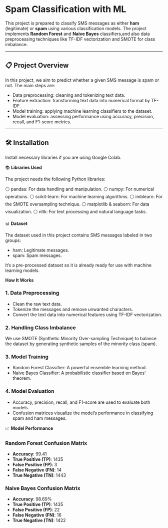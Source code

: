 # Spam Classification with ML

This project is  prepared to classify SMS messages as either **ham** (legitimate) or **spam** using various classification models. The project implements **Random Forest** and **Naive Bayes** classifiers,and also data preprocessing techniques like TF-IDF vectorization and SMOTE for class imbalance.

---

## 📋 **Project Overview**

In this project, we aim to predict whether a given SMS message is spam or not. The main steps are:
- Data preprocessing: cleaning and tokenizing text data.
- Feature extraction: transforming text data into numerical format by TF-IDF.
- Model training: applying machine learning classifiers to the dataset.
- Model evaluation: assessing performance using accuracy, precision, recall, and F1-score metrics.

---
## 🛠 **Installation**
  Install necessary libraries if you are using Google Colab.

📚 **Libraries Used**

The project needs the following Python libraries:

⚪ pandas: For data handling and manipulation.
⚪ numpy: For numerical operations.
⚪ scikit-learn: For machine learning algorithms.
⚪ imblearn: For the SMOTE oversampling technique.
⚪ matplotlib & seaborn: For data visualization.
⚪ nltk: For text processing and natural language tasks.

📊 **Dataset**

The dataset used in this project contains SMS messages labeled in two groups:

- ham: Legitimate messages.
- spam: Spam messages.

It’s a pre-processed dataset so it is already ready for use with machine learning models.

**How It Works**

### 1. Data Preprocessing
- Clean the raw text data.
- Tokenize the messages and remove unwanted characters.
- Convert the text data into numerical features using TF-IDF vectorization.

### 2. Handling Class Imbalance
We use SMOTE (Synthetic Minority Over-sampling Technique) to balance the dataset by generating synthetic samples of the minority class (spam).

### 3. Model Training
- Random Forest Classifier: A powerful ensemble learning method.
-  Naive Bayes Classifier: A probabilistic classifier based on Bayes' theorem.

### 4. Model Evaluation
- Accuracy, precision, recall, and F1-score are used to evaluate both models.
- Confusion matrices visualize the model’s performance in classifying spam and ham messages.

📈 **Model Performance**

### Random Forest Confusion Matrix
- **Accuracy**: 99.41
- **True Positive (TP)**: 1435
- **False Positive (FP)**: 3
- **False Negative (FN)**: 14
- **True Negative (TN)**: 1443

### Naive Bayes Confusion Matrix
- **Accuracy**: 98.69%
- **True Positive (TP)**: 1435
- **False Positive (FP)**: 22
- **False Negative (FN)**: 16
- **True Negative (TN)**: 1422




